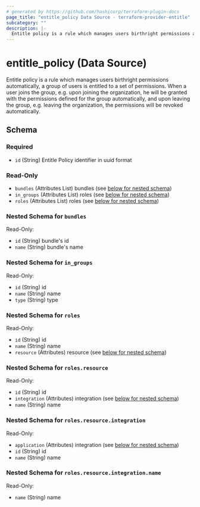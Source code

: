 ```yaml
---
# generated by https://github.com/hashicorp/terraform-plugin-docs
page_title: "entitle_policy Data Source - terraform-provider-entitle"
subcategory: ""
description: |-
  Entitle policy is a rule which manages users birthright permissions automatically, a group of users is entitled to a set of permissions. When a user joins the group, e.g. upon joining the organization, he will be granted with the permissions defined for the group automatically, and upon leaving the group, e.g. leaving the organization, the permissions will be revoked automatically.
---
```


# entitle_policy (Data Source)

Entitle policy is a rule which manages users birthright permissions automatically, a group of users is entitled to a set of permissions. When a user joins the group, e.g. upon joining the organization, he will be granted with the permissions defined for the group automatically, and upon leaving the group, e.g. leaving the organization, the permissions will be revoked automatically.



<!-- schema generated by tfplugindocs -->
## Schema

### Required

- `id` (String) Entitle Policy identifier in uuid format

### Read-Only

- `bundles` (Attributes List) bundles (see [below for nested schema](#nestedatt--bundles))
- `in_groups` (Attributes List) roles (see [below for nested schema](#nestedatt--in_groups))
- `roles` (Attributes List) roles (see [below for nested schema](#nestedatt--roles))

<a id="nestedatt--bundles"></a>
### Nested Schema for `bundles`

Read-Only:

- `id` (String) bundle's id
- `name` (String) bundle's name


<a id="nestedatt--in_groups"></a>
### Nested Schema for `in_groups`

Read-Only:

- `id` (String) id
- `name` (String) name
- `type` (String) type


<a id="nestedatt--roles"></a>
### Nested Schema for `roles`

Read-Only:

- `id` (String) id
- `name` (String) name
- `resource` (Attributes) resource (see [below for nested schema](#nestedatt--roles--resource))

<a id="nestedatt--roles--resource"></a>
### Nested Schema for `roles.resource`

Read-Only:

- `id` (String) id
- `integration` (Attributes) integration (see [below for nested schema](#nestedatt--roles--resource--integration))
- `name` (String) name

<a id="nestedatt--roles--resource--integration"></a>
### Nested Schema for `roles.resource.integration`

Read-Only:

- `application` (Attributes) integration (see [below for nested schema](#nestedatt--roles--resource--integration--application))
- `id` (String) id
- `name` (String) name

<a id="nestedatt--roles--resource--integration--application"></a>
### Nested Schema for `roles.resource.integration.name`

Read-Only:

- `name` (String) name
